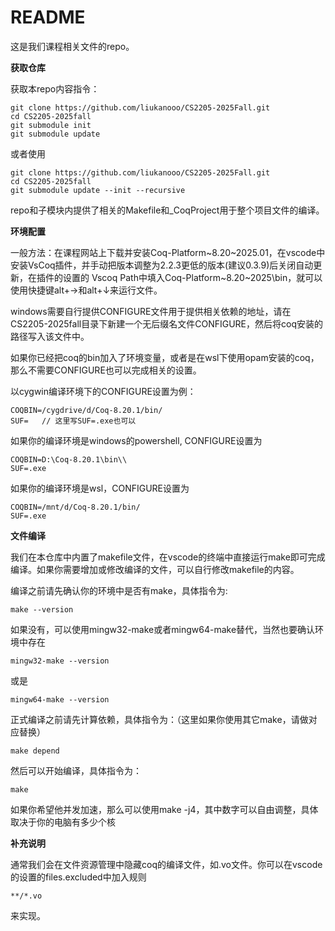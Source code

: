 # README 
这是我们课程相关文件的repo。

**获取仓库**

获取本repo内容指令：

```
git clone https://github.com/liukanooo/CS2205-2025Fall.git
cd CS2205-2025fall
git submodule init
git submodule update
```
或者使用
```
git clone https://github.com/liukanooo/CS2205-2025Fall.git
cd CS2205-2025fall
git submodule update --init --recursive
```
repo和子模块内提供了相关的Makefile和_CoqProject用于整个项目文件的编译。

**环境配置**

一般方法：在课程网站上下载并安装Coq-Platform\~8.20\~2025.01，在vscode中安装VsCoq插件，并手动把版本调整为2.2.3更低的版本(建议0.3.9)后关闭自动更新，在插件的设置的 Vscoq Path中填入Coq-Platform\~8.20~2025\bin，就可以使用快捷键alt+→和alt+↓来运行文件。

windows需要自行提供CONFIGURE文件用于提供相关依赖的地址，请在CS2205-2025fall目录下新建一个无后缀名文件CONFIGURE，然后将coq安装的路径写入该文件中。

如果你已经把coq的bin加入了环境变量，或者是在wsl下使用opam安装的coq，那么不需要CONFIGURE也可以完成相关的设置。

以cygwin编译环境下的CONFIGURE设置为例：
```
COQBIN=/cygdrive/d/Coq-8.20.1/bin/
SUF=   // 这里写SUF=.exe也可以
```
如果你的编译环境是windows的powershell, CONFIGURE设置为
```
COQBIN=D:\Coq-8.20.1\bin\\
SUF=.exe
```
如果你的编译环境是wsl，CONFIGURE设置为
```
COQBIN=/mnt/d/Coq-8.20.1/bin/
SUF=.exe
```

**文件编译**

我们在本仓库中内置了makefile文件，在vscode的终端中直接运行make即可完成编译。如果你需要增加或修改编译的文件，可以自行修改makefile的内容。

编译之前请先确认你的环境中是否有make，具体指令为:
```
make --version
```
如果没有，可以使用mingw32-make或者mingw64-make替代，当然也要确认环境中存在
```
mingw32-make --version
```
或是
```
mingw64-make --version
```
正式编译之前请先计算依赖，具体指令为：（这里如果你使用其它make，请做对应替换）
```
make depend
```
然后可以开始编译，具体指令为：
```
make
```
如果你希望他并发加速，那么可以使用make -j4，其中数字可以自由调整，具体取决于你的电脑有多少个核

**补充说明**

通常我们会在文件资源管理中隐藏coq的编译文件，如.vo文件。你可以在vscode的设置的files.excluded中加入规则
```
**/*.vo
```
来实现。